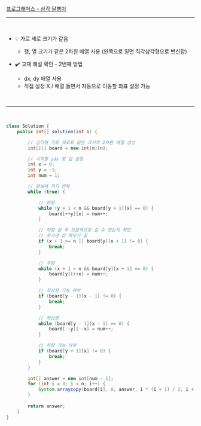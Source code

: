 [프로그래머스 - 삼각 달팽이](https://school.programmers.co.kr/learn/courses/30/lessons/87377)

---
<br/>

- 💡 가로 세로 크기가 같음
	- 행, 열 크기가 같은 2차원 배열 사용 (왼쪽으로 밀면 직각삼각형으로 변신함)

- ✔️ 교재 해설 확인 - 2번째 방법
    - dx, dy 배열 사용
	- 직접 설정 X / 배열 돌면서 자동으로 이동할 좌표 설정 가능

<br/>

---

<br/>

```java
class Solution {
    public int[] solution(int n) {

        // 삼각형 가로 세로와 같은 크기의 2차원 배열 생성		
        int[][] board = new int[n][n];

        // 시작할 idx 및 값 설정
		int x = 0;
		int y = -1;
		int num = 1;

        // 끝날때 까지 반복
		while (true) {

            // 하향
			while (y + 1 < n && board[y + 1][x] == 0) {
				board[++y][x] = num++;
			}

            // 하향 끝 후 오른쪽으로 갈 수 있는지 확인
			// 못가면 값 채우기 끝
			if (x + 1 >= n || board[y][x + 1] != 0) {
				break;
			}

            // 우향
			while (x + 1 < n && board[y][x + 1] == 0) {
				board[y][++x] = num++;
			}

            // 좌상향 가능 여부
			if (board[y - 1][x - 1] != 0) {
				break;
			}

            // 좌상향
			while (board[y - 1][x - 1] == 0) {
				board[--y][--x] = num++;
			}

            // 하향 가능 여부
			if (board[y + 1][x] != 0) {
				break;
			}
		}

		int[] answer = new int[num - 1];
		for (int i = 0; i < n; i++) {
			System.arraycopy(board[i], 0, answer, i * (i + 1) / 2, i + 1);
		}
        
        return answer;
    }
}
```